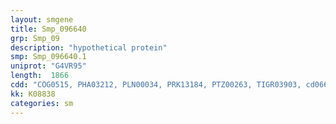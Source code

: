 ```yaml
---
layout: smgene
title: Smp_096640
grp: Smp_09
description: "hypothetical protein"
smp: Smp_096640.1
uniprot: "G4VR95"
length:  1866
cdd: "COG0515, PHA03212, PLN00034, PRK13184, PTZ00263, TIGR03903, cd06609, cl21453, pfam00069, smart00220, smart00750"
kk: K08838
categories: sm
---
```

